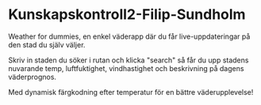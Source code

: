 # Kunskapskontroll2-Filip-Sundholm

Weather for dummies, en enkel väderapp där du får live-uppdateringar på den stad du själv väljer.

Skriv in staden du söker i rutan och klicka "search" så får du upp stadens nuvarande temp, luftfuktighet, vindhastighet och beskrivning på dagens väderprognos.

Med dynamisk färgkodning efter temperatur för en bättre väderupplevelse!
